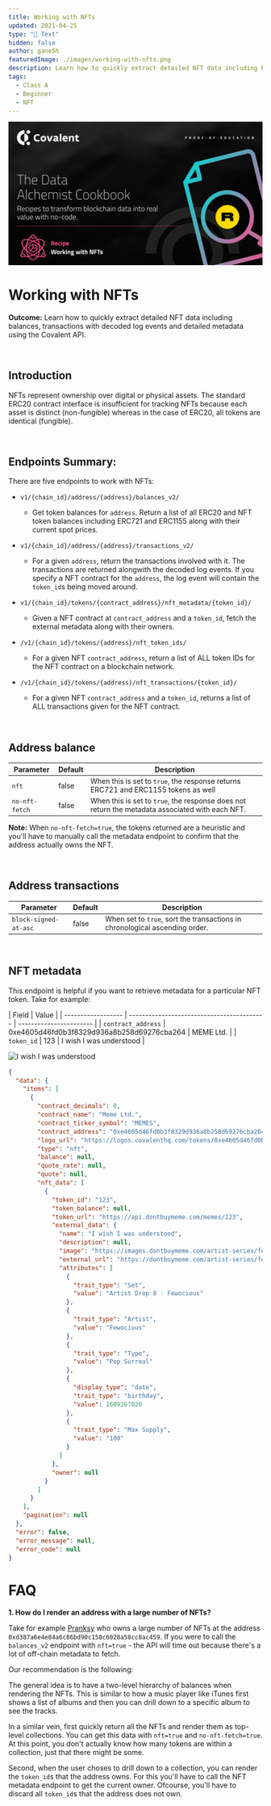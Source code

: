 ```yaml
---
title: Working with NFTs
updated: 2021-04-25
type: "📝 Text"
hidden: false
author: gane5h
featuredImage: ./images/working-with-nfts.png
description: Learn how to quickly extract detailed NFT data including balances, transactions with decoded log events and detailed metadata.
tags:
  - Class A
  - Beginner
  - NFT
---
```


![Working with NFTs logo](./images/working-with-nfts.png)

# Working with NFTs

<Aside>

**Outcome:** Learn how to quickly extract detailed NFT data including balances, transactions with decoded log events and detailed metadata using the Covalent API.

</Aside>

&nbsp;

## Introduction

NFTs represent ownership over digital or physical assets. The standard ERC20 contract interface is insufficient for tracking NFTs because each asset is distinct (non-fungible) whereas in the case of ERC20, all tokens are identical (fungible).

&nbsp;

## Endpoints Summary:

There are five endpoints to work with NFTs:

<Definitions>

- `v1/{chain_id}/address/{address}/balances_v2/`

  - Get token balances for `address`. Return a list of all ERC20 and NFT token balances including ERC721 and ERC1155 along with their current spot prices.

- `v1/{chain_id}/address/{address}/transactions_v2/`

  - For a given `address`, return the transactions involved with it. The transactions are returned alongwith the decoded log events. If you specify a NFT contract for the `address`, the log event will contain the `token_id`s being moved around.

- `v1/{chain_id}/tokens/{contract_address}/nft_metadata/{token_id}/`

  - Given a NFT contract at `contract_address` and a `token_id`, fetch the external metadata along with their owners.

- `/v1/{chain_id}/tokens/{address}/nft_token_ids/`

  - For a given NFT `contract_address`, return a list of ALL token IDs for the NFT contract on a blockchain network.

- `/v1/{chain_id}/tokens/{address}/nft_transactions/{token_id}/`
  - For a given NFT `contract_address` and a `token_id`, returns a list of ALL transactions given for the NFT contract.

</Definitions>

&nbsp;

## Address balance

<TableWrap>

| Parameter      | Default | Description                                                                                     |
| -------------- | ------- | ----------------------------------------------------------------------------------------------- |
| `nft`          | false   | When this is set to `true`, the response returns ERC721 and ERC1155 tokens as well              |
| `no-nft-fetch` | false   | When this is set to `true`, the response does not return the metadata associated with each NFT. |

</TableWrap>

<Aside>

**Note:** When `no-nft-fetch=true`, the tokens returned are a heuristic and you'll have to manually call the metadata endpoint to confirm that the address actually owns the NFT.

</Aside>

&nbsp;

## Address transactions

<TableWrap>

| Parameter             | Default | Description                                                                 |
| --------------------- | ------- | --------------------------------------------------------------------------- |
| `block-signed-at-asc` | false   | When set to `true`, sort the transactions in chronological ascending order. |

</TableWrap>

&nbsp;

## NFT metadata

This endpoint is helpful if you want to retrieve metadata for a particular NFT token. Take for example:

<TableWrap>

| Field              | Value                                      |
| ------------------ | ------------------------------------------ | ----------------------- |
| `contract_address` | 0xe4605d46fd0b3f8329d936a8b258d69276cba264 | MEME Ltd.               |
| `token_id`         | 123                                        | I wish I was understood |

</TableWrap>

![I wish I was understood](https://images.dontbuymeme.com/artist-series/fewocious/static/i-wish-i-was-understood.jpg)

```json
{
  "data": {
    "items": [
      {
        "contract_decimals": 0,
        "contract_name": "Meme Ltd.",
        "contract_ticker_symbol": "MEMES",
        "contract_address": "0xe4605d46fd0b3f8329d936a8b258d69276cba264",
        "logo_url": "https://logos.covalenthq.com/tokens/0xe4605d46fd0b3f8329d936a8b258d69276cba264.png",
        "type": "nft",
        "balance": null,
        "quote_rate": null,
        "quote": null,
        "nft_data": [
          {
            "token_id": "123",
            "token_balance": null,
            "token_url": "https://api.dontbuymeme.com/memes/123",
            "external_data": {
              "name": "I wish I was understood",
              "description": null,
              "image": "https://images.dontbuymeme.com/artist-series/fewocious/static/i-wish-i-was-understood.jpg",
              "external_url": "https://dontbuymeme.com/artist-series/fewocious",
              "attributes": [
                {
                  "trait_type": "Set",
                  "value": "Artist Drop 8 - Fewocious"
                },
                {
                  "trait_type": "Artist",
                  "value": "Fewocious"
                },
                {
                  "trait_type": "Type",
                  "value": "Pop Surreal"
                },
                {
                  "display_type": "date",
                  "trait_type": "birthday",
                  "value": 1609267020
                },
                {
                  "trait_type": "Max Supply",
                  "value": "100"
                }
              ]
            },
            "owner": null
          }
        ]
      }
    ],
    "pagination": null
  },
  "error": false,
  "error_message": null,
  "error_code": null
}
```

# FAQ

**1. How do I render an address with a large number of NFTs?**

Take for example [Pranksy](https://twitter.com/pranksynft?lang=en) who owns a large number of NFTs at the address `0xd387a6e4e84a6c86bd90c158c6028a58cc8ac459`. If you were to call the `balances_v2` endpoint with `nft=true` - the API will time out because there's a lot of off-chain metadata to fetch.

Our recommendation is the following:

The general idea is to have a two-level hierarchy of balances when rendering the NFTs. This is similar to how a music player like iTunes first shows a list of albums and then you can drill down to a specific album to see the tracks.

In a similar vein, first quickly return all the NFTs and render them as top-level collections. You can get this data with `nft=true` and `no-nft-fetch=true`. At this point, you don't actually know how many tokens are within a collection, just that there might be some.

Second, when the user choses to drill down to a collection, you can render the `token_id`s that the address owns. For this you'll have to call the NFT metadata endpoint to get the current owner. Ofcourse, you'll have to discard all `token_id`s that the address does not own.
